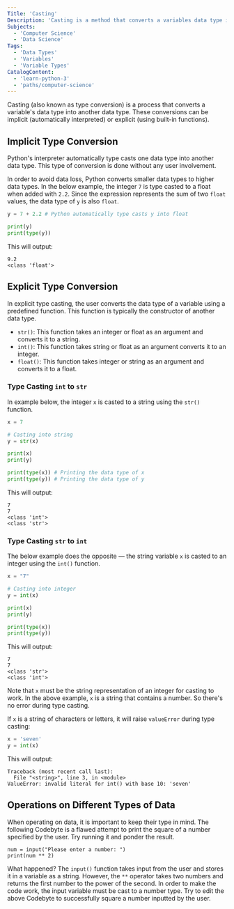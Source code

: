 ```yaml
---
Title: 'Casting'
Description: 'Casting is a method that converts a variables data type into another data type.'
Subjects:
  - 'Computer Science'
  - 'Data Science'
Tags:
  - 'Data Types'
  - 'Variables'
  - 'Variable Types'
CatalogContent:
  - 'learn-python-3'
  - 'paths/computer-science'
---
```


Casting (also known as type conversion) is a process that converts a variable's data type into another data type. These conversions can be implicit (automatically interpreted) or explicit (using built-in functions).

## Implicit Type Conversion

Python's interpreter automatically type casts one data type into another data type. This type of conversion is done without any user involvement.

In order to avoid data loss, Python converts smaller data types to higher data types. In the below example, the integer `7` is type casted to a float when added with `2.2`. Since the expression represents the sum of two `float` values, the data type of `y` is also `float`.

```py
y = 7 + 2.2 # Python automatically type casts y into float

print(y)
print(type(y))
```

This will output:

```shell
9.2
<class 'float'>
```

## Explicit Type Conversion

In explicit type casting, the user converts the data type of a variable using a predefined function. This function is typically the constructor of another data type.

- `str()`: This function takes an integer or float as an argument and converts it to a string.
- `int()`: This function takes string or float as an argument converts it to an integer.
- `float()`: This function takes integer or string as an argument and converts it to a float.

### Type Casting `int` to `str`

In example below, the integer `x` is casted to a string using the `str()` function.

```py
x = 7

# Casting into string
y = str(x)

print(x)
print(y)

print(type(x)) # Printing the data type of x
print(type(y)) # Printing the data type of y
```

This will output:

```shell
7
7
<class 'int'>
<class 'str'>
```

### Type Casting `str` to `int`

The below example does the opposite — the string variable `x` is casted to an integer using the `int()` function.

```py
x = "7"

# Casting into integer
y = int(x)

print(x)
print(y)

print(type(x))
print(type(y))
```

This will output:

```shell
7
7
<class 'str'>
<class 'int'>
```

Note that `x` must be the string representation of an integer for casting to work. In the above example, `x` is a string that contains a number. So there's no error during type casting.

If `x` is a string of characters or letters, it will raise `valueError` during type casting:

```py
x = 'seven'
y = int(x)
```

This will output:

```error
Traceback (most recent call last):
  File "<string>", line 3, in <module>
ValueError: invalid literal for int() with base 10: 'seven'
```

## Operations on Different Types of Data

When operating on data, it is important to keep their type in mind. The following Codebyte is a flawed attempt to print the square of a number specified by the user. Try running it and ponder the result.

```codebyte/py
num = input("Please enter a number: ")
print(num ** 2)
```

What happened? The `input()` function takes input from the user and stores it in a variable as a string. However, the `**` operator takes two numbers and returns the first number to the power of the second. In order to make the code work, the input variable must be cast to a number type. Try to edit the above Codebyte to successfully square a number inputted by the user.
